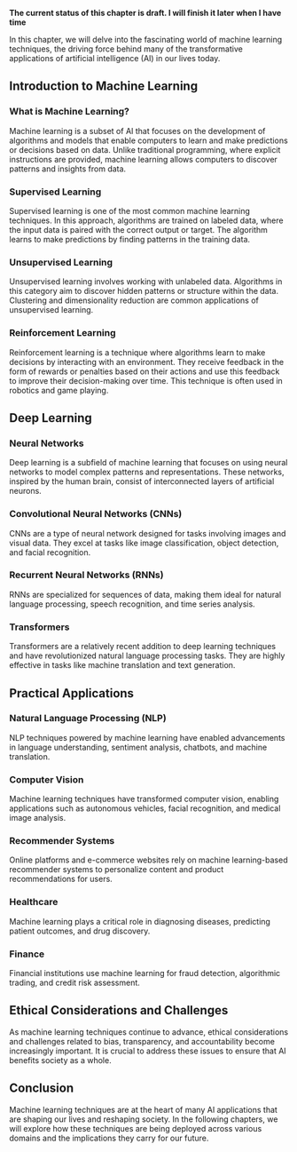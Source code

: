 **The current status of this chapter is draft. I will finish it later when I have time**

In this chapter, we will delve into the fascinating world of machine learning techniques, the driving force behind many of the transformative applications of artificial intelligence (AI) in our lives today.

Introduction to Machine Learning
--------------------------------

### What is Machine Learning?

Machine learning is a subset of AI that focuses on the development of algorithms and models that enable computers to learn and make predictions or decisions based on data. Unlike traditional programming, where explicit instructions are provided, machine learning allows computers to discover patterns and insights from data.

### Supervised Learning

Supervised learning is one of the most common machine learning techniques. In this approach, algorithms are trained on labeled data, where the input data is paired with the correct output or target. The algorithm learns to make predictions by finding patterns in the training data.

### Unsupervised Learning

Unsupervised learning involves working with unlabeled data. Algorithms in this category aim to discover hidden patterns or structure within the data. Clustering and dimensionality reduction are common applications of unsupervised learning.

### Reinforcement Learning

Reinforcement learning is a technique where algorithms learn to make decisions by interacting with an environment. They receive feedback in the form of rewards or penalties based on their actions and use this feedback to improve their decision-making over time. This technique is often used in robotics and game playing.

Deep Learning
-------------

### Neural Networks

Deep learning is a subfield of machine learning that focuses on using neural networks to model complex patterns and representations. These networks, inspired by the human brain, consist of interconnected layers of artificial neurons.

### Convolutional Neural Networks (CNNs)

CNNs are a type of neural network designed for tasks involving images and visual data. They excel at tasks like image classification, object detection, and facial recognition.

### Recurrent Neural Networks (RNNs)

RNNs are specialized for sequences of data, making them ideal for natural language processing, speech recognition, and time series analysis.

### Transformers

Transformers are a relatively recent addition to deep learning techniques and have revolutionized natural language processing tasks. They are highly effective in tasks like machine translation and text generation.

Practical Applications
----------------------

### Natural Language Processing (NLP)

NLP techniques powered by machine learning have enabled advancements in language understanding, sentiment analysis, chatbots, and machine translation.

### Computer Vision

Machine learning techniques have transformed computer vision, enabling applications such as autonomous vehicles, facial recognition, and medical image analysis.

### Recommender Systems

Online platforms and e-commerce websites rely on machine learning-based recommender systems to personalize content and product recommendations for users.

### Healthcare

Machine learning plays a critical role in diagnosing diseases, predicting patient outcomes, and drug discovery.

### Finance

Financial institutions use machine learning for fraud detection, algorithmic trading, and credit risk assessment.

Ethical Considerations and Challenges
-------------------------------------

As machine learning techniques continue to advance, ethical considerations and challenges related to bias, transparency, and accountability become increasingly important. It is crucial to address these issues to ensure that AI benefits society as a whole.

Conclusion
----------

Machine learning techniques are at the heart of many AI applications that are shaping our lives and reshaping society. In the following chapters, we will explore how these techniques are being deployed across various domains and the implications they carry for our future.
